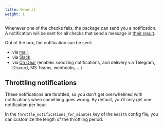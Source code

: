 ```yaml
---
title: General
weight: 1
---
```


Whenever one of the checks fails, the package can send you a notification. A notification will be sent for all checks that send a message in [their result](/docs/laravel-health/v1/basic-usage/creating-custom-checks#creating-results).

Out of the box, the notification can be sent:

- via [mail](/docs/laravel-health/v1/configuring-notifications/via-mail), 
- via [Slack](/docs/laravel-health/v1/configuring-notifications/via-slack)
- via [Oh Dear](/docs/laravel-health/v1/configuring-notifications/via-oh-dear) (enables snoozing notifications, and delivery via Telegram, Discord, MS Teams, webhooks, ...)

## Throttling notifications

These notifications are throttled, so you don't get overwhelmed with notifications when something goes wrong. By default, you'll only get one notification per hour.

In the `throttle_notifications_for_minutes` key of the `health` config file, you can customize the length of the throttling period.
